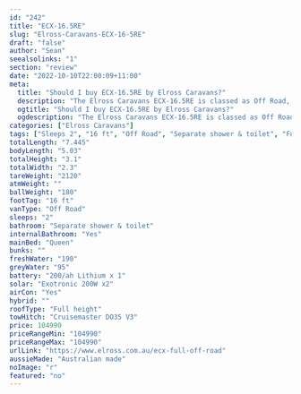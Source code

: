 ```yaml
---
id: "242"
title: "ECX-16.5RE"
slug: "Elross-Caravans-ECX-16-5RE"
draft: "false"
author: "Sean"
seealsolinks: "1"
section: "review"
date: "2022-10-10T22:00:09+11:00"
meta:
  title: "Should I buy ECX-16.5RE by Elross Caravans?"
  description: "The Elross Caravans ECX-16.5RE is classed as Off Road, and sleeps 2 people. It is Australian made and comes in at 16 ft. It generally has Separate shower & toilet."
  ogtitle: "Should I buy ECX-16.5RE by Elross Caravans?"
  ogdescription: "The Elross Caravans ECX-16.5RE is classed as Off Road, and sleeps 2 people. It is Australian made and comes in at 16 ft. It generally has Separate shower & toilet."
categories: ["Elross Caravans"]
tags: ["Sleeps 2", "16 ft", "Off Road", "Separate shower & toilet", "Full height", "Over 100k", "Australian made"]
totalLength: "7.445"
bodyLength: "5.03"
totalHeight: "3.1"
totalWidth: "2.3"
tareWeight: "2120"
atmWeight: ""
ballWeight: "180"
footTag: "16 ft"
vanType: "Off Road"
sleeps: "2"
bathroom: "Separate shower & toilet"
internalBathroom: "Yes"
mainBed: "Queen"
bunks: ""
freshWater: "190"
greyWater: "95"
battery: "200/ah Lithium x 1"
solar: "Exotronic 200W x2"
airCon: "Yes"
hybrid: ""
roofType: "Full height"
towHitch: "Cruisemaster DO35 V3"
price: 104990
priceRangeMin: "104990"
priceRangeMax: "104990"
urlLink: "https://www.elross.com.au/ecx-full-off-road"
aussieMade: "Australian made"
noImage: "r"
featured: "no"
---
```

